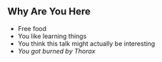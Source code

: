 Why Are You Here
----------------

* Free food
* You like learning things
* You think this talk might actually be interesting
* *You got burned by Thorax*
